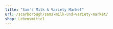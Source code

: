 ```yaml
---
title: "Sam's Milk & Variety Market"
url: /scarborough/sams-milk-und-variety-market/
shop: Lebensmittel
---
```

